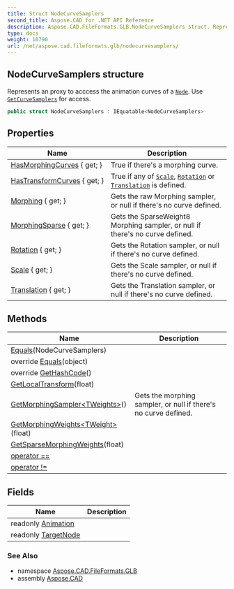 ```yaml
---
title: Struct NodeCurveSamplers
second_title: Aspose.CAD for .NET API Reference
description: Aspose.CAD.FileFormats.GLB.NodeCurveSamplers struct. Represents an proxy to acccess the animation curves of a Node. Use GetCurveSamplers for access
type: docs
weight: 10790
url: /net/aspose.cad.fileformats.glb/nodecurvesamplers/
---
```

## NodeCurveSamplers structure

Represents an proxy to acccess the animation curves of a [`Node`](../node/). Use [`GetCurveSamplers`](../node/getcurvesamplers/) for access.

```csharp
public struct NodeCurveSamplers : IEquatable<NodeCurveSamplers>
```

## Properties

| Name | Description |
| --- | --- |
| [HasMorphingCurves](../../aspose.cad.fileformats.glb/nodecurvesamplers/hasmorphingcurves/) { get; } | True if there's a morphing curve. |
| [HasTransformCurves](../../aspose.cad.fileformats.glb/nodecurvesamplers/hastransformcurves/) { get; } | True if any of [`Scale`](./scale/), [`Rotation`](./rotation/) or [`Translation`](./translation/) is defined. |
| [Morphing](../../aspose.cad.fileformats.glb/nodecurvesamplers/morphing/) { get; } | Gets the raw Morphing sampler, or null if there's no curve defined. |
| [MorphingSparse](../../aspose.cad.fileformats.glb/nodecurvesamplers/morphingsparse/) { get; } | Gets the SparseWeight8 Morphing sampler, or null if there's no curve defined. |
| [Rotation](../../aspose.cad.fileformats.glb/nodecurvesamplers/rotation/) { get; } | Gets the Rotation sampler, or null if there's no curve defined. |
| [Scale](../../aspose.cad.fileformats.glb/nodecurvesamplers/scale/) { get; } | Gets the Scale sampler, or null if there's no curve defined. |
| [Translation](../../aspose.cad.fileformats.glb/nodecurvesamplers/translation/) { get; } | Gets the Translation sampler, or null if there's no curve defined. |

## Methods

| Name | Description |
| --- | --- |
| [Equals](../../aspose.cad.fileformats.glb/nodecurvesamplers/equals/#equals)(NodeCurveSamplers) |  |
| override [Equals](../../aspose.cad.fileformats.glb/nodecurvesamplers/equals/#equals_1)(object) |  |
| override [GetHashCode](../../aspose.cad.fileformats.glb/nodecurvesamplers/gethashcode/)() |  |
| [GetLocalTransform](../../aspose.cad.fileformats.glb/nodecurvesamplers/getlocaltransform/)(float) |  |
| [GetMorphingSampler&lt;TWeights&gt;](../../aspose.cad.fileformats.glb/nodecurvesamplers/getmorphingsampler/)() | Gets the morphing sampler, or null if there's no curve defined. |
| [GetMorphingWeights&lt;TWeight&gt;](../../aspose.cad.fileformats.glb/nodecurvesamplers/getmorphingweights/)(float) |  |
| [GetSparseMorphingWeights](../../aspose.cad.fileformats.glb/nodecurvesamplers/getsparsemorphingweights/)(float) |  |
| [operator ==](../../aspose.cad.fileformats.glb/nodecurvesamplers/op_equality/) |  |
| [operator !=](../../aspose.cad.fileformats.glb/nodecurvesamplers/op_inequality/) |  |

## Fields

| Name | Description |
| --- | --- |
| readonly [Animation](../../aspose.cad.fileformats.glb/nodecurvesamplers/animation/) |  |
| readonly [TargetNode](../../aspose.cad.fileformats.glb/nodecurvesamplers/targetnode/) |  |

### See Also

* namespace [Aspose.CAD.FileFormats.GLB](../../aspose.cad.fileformats.glb/)
* assembly [Aspose.CAD](../../)



